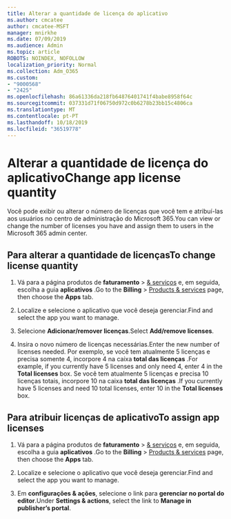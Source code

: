 ```yaml
---
title: Alterar a quantidade de licença do aplicativo
ms.author: cmcatee
author: cmcatee-MSFT
manager: mnirkhe
ms.date: 07/09/2019
ms.audience: Admin
ms.topic: article
ROBOTS: NOINDEX, NOFOLLOW
localization_priority: Normal
ms.collection: Adm_O365
ms.custom:
- "9000568"
- "2425"
ms.openlocfilehash: 86a61336da218fb64876401741f4babe8958f64c
ms.sourcegitcommit: 037331d71f06750d972c0b6278b23bb15c4806ca
ms.translationtype: MT
ms.contentlocale: pt-PT
ms.lasthandoff: 10/18/2019
ms.locfileid: "36519778"
---
```

# <a name="change-app-license-quantity"></a><span data-ttu-id="646cc-102">Alterar a quantidade de licença do aplicativo</span><span class="sxs-lookup"><span data-stu-id="646cc-102">Change app license quantity</span></span>

<span data-ttu-id="646cc-103">Você pode exibir ou alterar o número de licenças que você tem e atribuí-las aos usuários no centro de administração do Microsoft 365.</span><span class="sxs-lookup"><span data-stu-id="646cc-103">You can view or change the number of licenses you have and assign them to users in the Microsoft 365 admin center.</span></span> 

## <a name="to-change-license-quantity"></a><span data-ttu-id="646cc-104">Para alterar a quantidade de licenças</span><span class="sxs-lookup"><span data-stu-id="646cc-104">To change license quantity</span></span>

1. <span data-ttu-id="646cc-105">Vá para a página produtos de **faturamento** > [& serviços](https://go.microsoft.com/fwlink/p/?linkid=842054) e, em seguida, escolha a guia **aplicativos** .</span><span class="sxs-lookup"><span data-stu-id="646cc-105">Go to the **Billing** > [Products & services](https://go.microsoft.com/fwlink/p/?linkid=842054) page, then choose the **Apps** tab.</span></span>

2. <span data-ttu-id="646cc-106">Localize e selecione o aplicativo que você deseja gerenciar.</span><span class="sxs-lookup"><span data-stu-id="646cc-106">Find and select the app you want to manage.</span></span>  

3. <span data-ttu-id="646cc-107">Selecione **Adicionar/remover licenças**.</span><span class="sxs-lookup"><span data-stu-id="646cc-107">Select **Add/remove licenses**.</span></span>

4. <span data-ttu-id="646cc-108">Insira o novo número de licenças necessárias.</span><span class="sxs-lookup"><span data-stu-id="646cc-108">Enter the new number of licenses needed.</span></span> <span data-ttu-id="646cc-109">Por exemplo, se você tem atualmente 5 licenças e precisa somente 4, incorpore 4 na caixa **total das licenças** .</span><span class="sxs-lookup"><span data-stu-id="646cc-109">For example, if you currently have 5 licenses and only need 4, enter 4 in the **Total licenses** box.</span></span> <span data-ttu-id="646cc-110">Se você tem atualmente 5 licenças e precisa 10 licenças totais, incorpore 10 na caixa **total das licenças** .</span><span class="sxs-lookup"><span data-stu-id="646cc-110">If you currently have 5 licenses and need 10 total licenses, enter 10 in the **Total licenses** box.</span></span>

## <a name="to-assign-app-licenses"></a><span data-ttu-id="646cc-111">Para atribuir licenças de aplicativo</span><span class="sxs-lookup"><span data-stu-id="646cc-111">To assign app licenses</span></span>

1. <span data-ttu-id="646cc-112">Vá para a página produtos de **faturamento** > [& serviços](https://go.microsoft.com/fwlink/p/?linkid=842054) e, em seguida, escolha a guia **aplicativos** .</span><span class="sxs-lookup"><span data-stu-id="646cc-112">Go to the **Billing** > [Products & services](https://go.microsoft.com/fwlink/p/?linkid=842054) page, then choose the **Apps** tab.</span></span>

2. <span data-ttu-id="646cc-113">Localize e selecione o aplicativo que você deseja gerenciar.</span><span class="sxs-lookup"><span data-stu-id="646cc-113">Find and select the app you want to manage.</span></span>  

3. <span data-ttu-id="646cc-114">Em **configurações & ações**, selecione o link para **gerenciar no portal do editor**.</span><span class="sxs-lookup"><span data-stu-id="646cc-114">Under **Settings & actions**, select the link to **Manage in publisher’s portal**.</span></span>